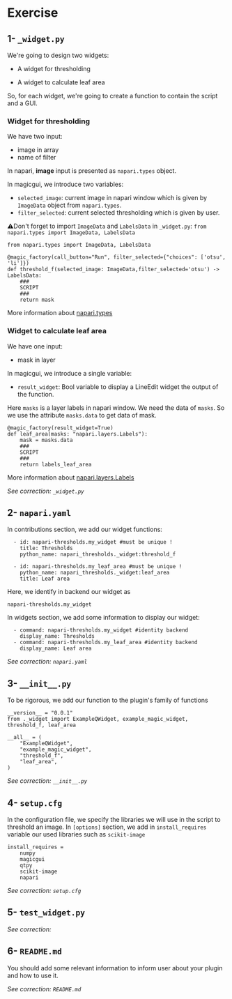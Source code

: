 # Exercise

## 1- `_widget.py`

We're going to design two widgets:

- A widget for thresholding

- A widget to calculate leaf area

So, for each widget, we're going to create a function to contain the script and a GUI.

### Widget for thresholding

We have two input:
- image in array
- name of filter

In napari, **image** input is presented as `napari.types` object.

In magicgui, we introduce two variables:
- `selected_image`: current image in napari window which is given by `ImageData` object from `napari.types`.
- `filter_selected`: current selected thresholding which is given by user.

⚠️Don't forget to import `ImageData` and `LabelsData` in `_widget.py`: `from napari.types import ImageData, LabelsData`

```
from napari.types import ImageData, LabelsData

@magic_factory(call_button="Run", filter_selected={"choices": ['otsu', 'li']})
def threshold_f(selected_image: ImageData,filter_selected='otsu') -> LabelsData:
    ###
    SCRIPT
    ###
    return mask
```

More information about [napari.types](https://napari.org/stable/api/napari.types.html)

### Widget to calculate leaf area

We have one input:
- mask in layer

In magicgui, we introduce a single variable:
- `result_widget`: Bool variable to display a LineEdit widget the output of the function.

Here `masks` is a layer labels in napari window. We need the data of `masks`. So we use the attribute `masks.data` to get data of mask.

```
@magic_factory(result_widget=True)
def leaf_area(masks: "napari.layers.Labels"):
    mask = masks.data
    ###
    SCRIPT
    ###
    return labels_leaf_area
```
More information about [napari.layers.Labels](https://napari.org/stable/api/napari.layers.Labels.html)

*See correction: `_widget.py`*

## 2- `napari.yaml`

In contributions section, we add our widget functions:
```
  - id: napari-thresholds.my_widget #must be unique !
    title: Thresholds
    python_name: napari_thresholds._widget:threshold_f

  - id: napari-thresholds.my_leaf_area #must be unique !
    python_name: napari_thresholds._widget:leaf_area
    title: Leaf area
```
Here, we identify in backend our widget as
```
napari-thresholds.my_widget
```
In widgets section, we add some information to display our widget:
```
  - command: napari-thresholds.my_widget #identity backend
    display_name: Thresholds
  - command: napari-thresholds.my_leaf_area #identity backend
    display_name: Leaf area
```

*See correction: `napari.yaml`*

## 3- `__init__.py`
To be rigorous, we add our function to the plugin's family of functions
```
__version__ = "0.0.1"
from ._widget import ExampleQWidget, example_magic_widget, threshold_f, leaf_area

__all__ = (
    "ExampleQWidget",
    "example_magic_widget",
    "threshold_f",
    "leaf_area",
)
```

*See correction: `__init__.py`*

## 4-  `setup.cfg`
In the configuration file, we specify the libraries we will use in the script to threshold an image. In `[options]` section, we add in `install_requires` variable our used libraries such as `scikit-image`
```
install_requires =
    numpy
    magicgui
    qtpy
    scikit-image
    napari
```

*See correction: `setup.cfg`*

## 5-  `test_widget.py`

*See correction:*

## 6-  `README.md`

You should add some relevant information to inform user about your plugin and how to use it.

*See correction: `README.md`*